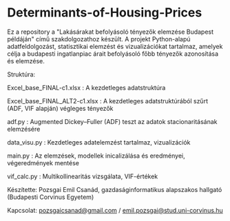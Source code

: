 # Determinants-of-Housing-Prices

Ez a repository a "Lakásárakat befolyásoló tényezők elemzése Budapest példáján" című szakdolgozathoz készült.
A projekt Python-alapú adatfeldolgozást, statisztikai elemzést és vizualizációkat tartalmaz, amelyek célja a budapesti ingatlanpiac árait befolyásoló főbb tényezők azonosítása és elemzése.

Struktúra:

  Excel_base_FINAL-c1.xlsx : A kezdetleges adatstruktúra 
  
  Excel_base_FINAL_ALT2-c1.xlsx : A kezdetleges adatstruktúrából szűrt (ADF, VIF alapján) végleges tényezők
  
  adf.py : Augmented Dickey–Fuller (ADF) teszt az adatok stacionaritásának elemzésére

  data_visu.py : Kezdetleges adatelemzést tartalmaz, vizualizációk
  
  main.py : Az elemzések, modellek inicalizálása és eredményei, végeredmények mentése
  
  vif_calc.py : Multikollinearitás vizsgálata, VIF-értékek
  

Készítette: Pozsgai Emil Csanád, gazdaságinformatikus alapszakos hallgató (Budapesti Corvinus Egyetem)

Kapcsolat: pozsgaicsanad@gmail.com / emil.pozsgai@stud.uni-corvinus.hu
